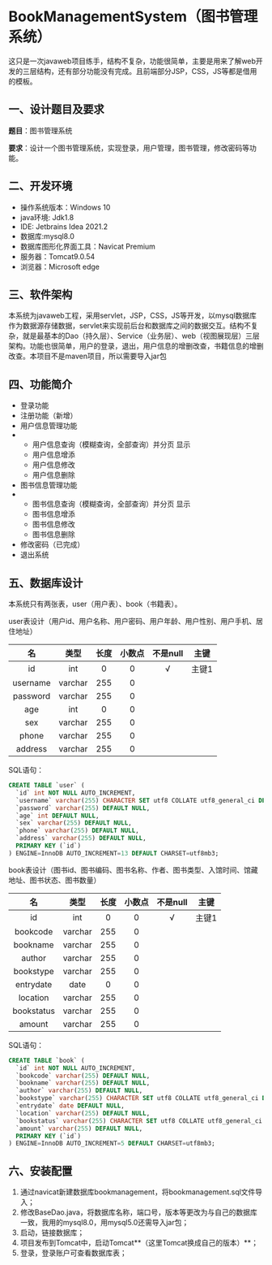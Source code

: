 # BookManagementSystem（图书管理系统）

这只是一次javaweb项目练手，结构不复杂，功能很简单，主要是用来了解web开发的三层结构，还有部分功能没有完成。且前端部分JSP，CSS，JS等都是借用的模板。

## 一、设计题目及要求

**题目**：图书管理系统

**要求**：设计一个图书管理系统，实现登录，用户管理，图书管理，修改密码等功能。

## 二、开发环境

* 操作系统版本：Windows 10
* java环境: Jdk1.8
* IDE: Jetbrains Idea 2021.2
* 数据库:mysql8.0
* 数据库图形化界面工具：Navicat Premium
* 服务器：Tomcat9.0.54
* 浏览器：Microsoft edge

## 三、软件架构

本系统为javaweb工程，采用servlet，JSP，CSS，JS等开发，以mysql数据库作为数据源存储数据，servlet来实现前后台和数据库之间的数据交互。结构不复杂，就是最基本的Dao（持久层）、Service（业务层）、web（视图展现层）三层架构。功能也很简单，用户的登录，退出，用户信息的增删改查，书籍信息的增删改查。本项目不是maven项目，所以需要导入jar包

## 四、功能简介

* 登录功能
* 注册功能（新增）
* 用户信息管理功能
* * 用户信息查询（模糊查询，全部查询）并分页 显示
  * 用户信息增添
  * 用户信息修改
  * 用户信息删除
* 图书信息管理功能
* * 图书信息查询（模糊查询，全部查询）并分页 显示
  * 图书信息增添
  * 图书信息修改
  * 图书信息删除
* 修改密码（已完成）
* 退出系统

## 五、数据库设计

本系统只有两张表，user（用户表）、book（书籍表）。

user表设计（用户id、用户名称、用户密码、用户年龄、用户性别、用户手机、居住地址）

|    名    |  类型   | 长度 | 小数点 | 不是null | 主键  |
| :------: | :-----: | :--: | :----: | :------: | :---: |
|    id    |   int   |  0   |   0    |    √     | 主键1 |
| username | varchar | 255  |   0    |          |       |
| password | varchar | 255  |   0    |          |       |
|   age    |   int   |  0   |   0    |          |       |
|   sex    | varchar | 255  |   0    |          |       |
|  phone   | varchar | 255  |   0    |          |       |
| address  | varchar | 255  |   0    |          |       |

SQL语句：

```sql
CREATE TABLE `user` (
  `id` int NOT NULL AUTO_INCREMENT,
  `username` varchar(255) CHARACTER SET utf8 COLLATE utf8_general_ci DEFAULT NULL,
  `password` varchar(255) DEFAULT NULL,
  `age` int DEFAULT NULL,
  `sex` varchar(255) DEFAULT NULL,
  `phone` varchar(255) DEFAULT NULL,
  `address` varchar(255) DEFAULT NULL,
  PRIMARY KEY (`id`)
) ENGINE=InnoDB AUTO_INCREMENT=13 DEFAULT CHARSET=utf8mb3;
```

book表设计（图书id、图书编码、图书名称、作者、图书类型、入馆时间、馆藏地址、图书状态、图书数量）

|     名     |  类型   | 长度 | 小数点 | 不是null | 主键  |
| :--------: | :-----: | :--: | :----: | :------: | :---: |
|     id     |   int   |  0   |   0    |    √     | 主键1 |
|  bookcode  | varchar | 255  |   0    |          |       |
|  bookname  | varchar | 255  |   0    |          |       |
|   author   | varchar | 255  |   0    |          |       |
| bookstype  | varchar | 255  |   0    |          |       |
| entrydate  |  date   |  0   |   0    |          |       |
|  location  | varchar | 255  |   0    |          |       |
| bookstatus | varchar | 255  |   0    |          |       |
|   amount   | varchar | 255  |   0    |          |       |

SQL语句：

```sql
CREATE TABLE `book` (
  `id` int NOT NULL AUTO_INCREMENT,
  `bookcode` varchar(255) DEFAULT NULL,
  `bookname` varchar(255) DEFAULT NULL,
  `author` varchar(255) DEFAULT NULL,
  `bookstype` varchar(255) CHARACTER SET utf8 COLLATE utf8_general_ci DEFAULT NULL,
  `entrydate` date DEFAULT NULL,
  `location` varchar(255) DEFAULT NULL,
  `bookstatus` varchar(255) CHARACTER SET utf8 COLLATE utf8_general_ci DEFAULT NULL,
  `amount` varchar(255) DEFAULT NULL,
  PRIMARY KEY (`id`)
) ENGINE=InnoDB AUTO_INCREMENT=5 DEFAULT CHARSET=utf8mb3;
```

## 六、安装配置

1. 通过navicat新建数据库bookmanagement，将bookmanagement.sql文件导入；
2. 修改BaseDao.java，将数据库名称，端口号，版本等更改为与自己的数据库一致，我用的mysql8.0，用mysql5.0还需导入jar包；
3. 启动，链接数据库；
4. 项目发布到Tomcat中，启动Tomcat**（这里Tomcat换成自己的版本）**；
5. 登录，登录账户可查看数据库表；



